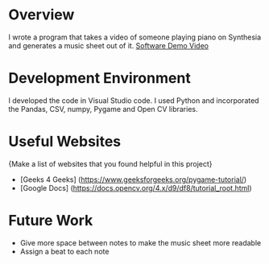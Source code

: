 # Overview
I wrote a program that takes a video of someone playing piano on Synthesia and generates a music sheet out of it.
[Software Demo Video](https://youtu.be/qFJP3hg5z88)

# Development Environment

I developed the code in Visual Studio code. I used Python and incorporated the Pandas, CSV, numpy, Pygame and Open CV libraries.

# Useful Websites

{Make a list of websites that you found helpful in this project}

- [Geeks 4 Geeks] (https://www.geeksforgeeks.org/pygame-tutorial/)
- [Google Docs] (https://docs.opencv.org/4.x/d9/df8/tutorial_root.html)

# Future Work
- Give more space between notes to make the music sheet more readable
- Assign a beat to each note
